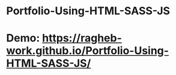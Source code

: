 # Portfolio-Using-HTML-SASS-JS
# Demo:  https://ragheb-work.github.io/Portfolio-Using-HTML-SASS-JS/
